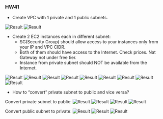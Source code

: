 ### HW41

- Create VPC with 1 private and 1 public subnets.

![Result](https://i.ibb.co/bHxnj07/VPC.jpg)
![Result](https://i.ibb.co/bbnD605/Subnets.jpg)

- Create 2 EC2 instances each in different subnet:
  - SG(Security Group) should allow access to your instances only from your IP and VPC CIDR.
  - Both of them should have access to the Internet. Check prices. Nat Gateway not under free tier.
  - Instance from private subnet should NOT be available from the Internet.
  
![Result](https://i.ibb.co/gZ5NSW5/Internet-GW.jpg)
![Result](https://i.ibb.co/PDgwcxq/NAT-GW.jpg)
![Result](https://i.ibb.co/4m89LYT/Security-Groups.jpg)
![Result](https://i.ibb.co/SDjBm10/SG-Inbound-rules.jpg)
![Result](https://i.ibb.co/Rz9wDYf/SG-Outbound-rules.jpg)
![Result](https://i.ibb.co/J3nRgtd/Route-tables.jpg)
![Result](https://i.ibb.co/Tmsyvy6/Instance-with-private-subnet.jpg)
![Result](https://i.ibb.co/vQ9FYRH/Instance-with-public-subnet.jpg)
![Result](https://i.ibb.co/vzqPg57/Connect-instance.jpg)


- How to “convert” private subnet to public and vice versa?

Convert private subnet to public:
![Result](https://i.ibb.co/4PVRyYr/IGW-private-subnet.jpg)
![Result](https://i.ibb.co/KKt9s4N/Routes-private-subnet.jpg)
![Result](https://i.ibb.co/Y3xyyrs/Private-with-Elastic-IP.jpg)
![Result](https://i.ibb.co/fn2JQqF/Connect-o-instance.jpg)

Convert public subnet to private:
![Result](https://i.ibb.co/mByW8kC/NAT-GW-public-subnet.jpg)
![Result](https://i.ibb.co/vw52vgT/Routes-public-subnet.jpg)
![Result](https://i.ibb.co/7pS0qv0/Instance-settings.jpg)
